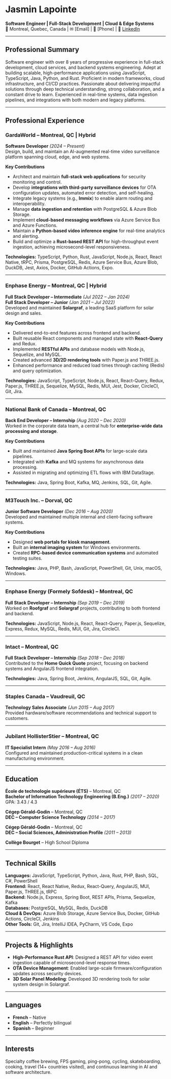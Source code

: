 # Jasmin Lapointe
**Software Engineer | Full-Stack Development | Cloud & Edge Systems**  
📍 Montreal, Quebec, Canada | ✉ [Email] | 📱 [Phone] | 🔗 [LinkedIn](https://www.linkedin.com/in/jasminlap)

---

## Professional Summary
Software engineer with over 8 years of progressive experience in full-stack development, cloud services, and backend systems engineering. Adept at building scalable, high-performance applications using JavaScript, TypeScript, Java, Python, and Rust. Proficient in modern frameworks, cloud infrastructure, and CI/CD practices. Passionate about delivering impactful solutions through deep technical understanding, strong collaboration, and a constant drive to learn. Experienced in real-time systems, data ingestion pipelines, and integrations with both modern and legacy platforms.

---

## Professional Experience

### GardaWorld – Montreal, QC | Hybrid
**Software Developer** *(2024 – Present)*  
Design, build, and maintain an AI-augmented real-time video surveillance platform spanning cloud, edge, and web systems.

**Key Contributions**
- Architect and maintain **full-stack web applications** for security monitoring and control.
- Develop **integrations with third-party surveillance devices** for OTA configuration updates, automated error detection, and self-healing.
- Integrate legacy systems (e.g., **Immix**) to enable alarm routing and interoperability.
- Manage **data ingestion and retention** with PostgreSQL & Azure Blob Storage.
- Implement **cloud-based messaging workflows** via Azure Service Bus and Azure Functions.
- Maintain a **Python-based video inference engine** for real-time analytics and alerting.
- Build and optimize a **Rust-based REST API** for high-throughput event ingestion, achieving microsecond-level responsiveness.

**Technologies:** TypeScript, Python, Rust, JavaScript, Node.js, React, React Native, tRPC, Prisma, PostgreSQL, Redis, Azure Service Bus, Azure Blob, DuckDB, Jest, Axios, Docker, GitHub Actions, Expo.

---

### Enphase Energy – Montreal, QC | Hybrid
**Full Stack Developer – Intermediate** *(Jul 2022 – Jan 2024)*  
**Full Stack Developer – Junior** *(Jan 2021 – Jul 2022)*  
Developed and maintained **Solargraf**, a leading SaaS platform for solar design and sales.

**Key Contributions**
- Delivered end-to-end features across frontend and backend.
- Built reusable React components and managed state with **React-Query** and Redux.
- Implemented **RESTful APIs** and database models with Node.js, Sequelize, and MySQL.
- Created advanced **3D/2D rendering tools** with Paper.js and THREE.js.
- Enhanced performance and reduced load times through caching (Redis) and query optimization.

**Technologies:** JavaScript, TypeScript, Node.js, React, React-Query, Redux, Paper.js, THREE.js, Sequelize, MySQL, Redis, MUI, Jest, Docker, CircleCI, Git, Jira.

---

### National Bank of Canada – Montreal, QC
**Back End Developer – Internship** *(Aug 2020 – Dec 2020)*  
Worked in the corporate data team, a central hub for **enterprise-wide data processing and storage**.

**Key Contributions**
- Built and maintained **Java Spring Boot APIs** for large-scale data pipelines.
- Integrated with **Kafka** and MQ systems for asynchronous data processing.
- Assisted in migrating and optimizing ETL flows with IBM DataStage.

**Technologies:** Java, Spring Boot, Kafka, MQ, Jenkins, SQL, Git, Agile.

---

### M3Touch Inc. – Dorval, QC
**Junior Software Developer** *(Dec 2016 – Aug 2020)*  
Developed and maintained multiple internal and client-facing software systems.

**Key Contributions**
- Designed **web portals for kiosk management**.
- Built an **internal imaging system** for Windows environments.
- Created **RPC-based device communication systems** and automated testing suites.

**Technologies:** Java, PHP, Bash, JavaScript, PowerShell, Git, Unix, macOS, Windows.

---

### Enphase Energy (Formely Sofdesk) – Montreal, QC
**Full Stack Developer – Internship** *(Sep 2019 – Dec 2019)*  
Worked on **Roofgraf** and **Solargraf** projects, contributing to both frontend and backend.

**Technologies:** JavaScript, Node.js, React, React-Query, Paper.js, Sequelize, Express, Redux, MySQL, Redis, MUI, Git, Jira, CircleCI.

---

### Intact – Montreal, QC
**Full Stack Developer – Internship** *(Sep 2018 – Dec 2018)*  
Contributed to the **Home Quick Quote** project, focusing on backend systems and AngularJS frontend integration.

**Technologies:** Java, Spring Boot, Jenkins, AngularJS, SQL, Git, Agile.

---

### Staples Canada – Vaudreuil, QC
**Technology Sales Associate** *(Jun 2015 – Aug 2017)*  
Provided hardware/software recommendations and technical support to customers.

---

### Jubilant HollisterStier – Montreal, QC
**IT Specialist Intern** *(May 2016 – Aug 2016)*  
Configured and maintained production-critical systems in a clean manufacturing environment.

---

## Education

**École de technologie supérieure (ÉTS)** – Montreal, QC  
**Bachelor of Information Technology Engineering (B.Eng.)** *(2017 – 2020)*  
GPA: 3.43 / 4.3

**Cégep Gérald-Godin** – Montreal, QC  
**DEC – Computer Science Technology** *(2014 – 2017)*  

**Cégep Gérald-Godin** – Montreal, QC  
**DEC – Social Sciences, Administration Profile** *(2011 – 2013)*  

**Collège Bourget** – High School Diploma  

---

## Technical Skills

**Languages:** JavaScript, TypeScript, Python, Java, Rust, PHP, Bash, SQL, C#, PowerShell  
**Frontend:** React, React Native, Redux, React-Query, AngularJS, MUI, Paper.js, THREE.js, tRPC  
**Backend:** Node.js, Express, Spring Boot, REST APIs, Prisma, Sequelize, Kafka  
**Databases:** PostgreSQL, MySQL, Redis, DuckDB  
**Cloud & DevOps:** Azure Blob Storage, Azure Service Bus, Docker, GitHub Actions, CircleCI, Jenkins  
**Other Tools:** Git, Jira, IntelliJ IDEA, PyCharm, VS Code, Expo

---

## Projects & Highlights
- **High-Performance Rust API**: Designed a REST API for video event ingestion capable of microsecond-level response times.  
- **OTA Device Management**: Enabled large-scale firmware/configuration updates across security devices.  
- **3D Solar Panel Modeling**: Developed 3D rendering tools for solar system design in Solargraf.

---

## Languages
- **French** – Native  
- **English** – Perfectly bilingual  
- **Spanish** – Beginner  

---

## Interests
Specialty coffee brewing, FPS gaming, ping-pong, cycling, skateboarding, cooking, travel (14+ countries visited), and continuous learning in AI and software architecture.
